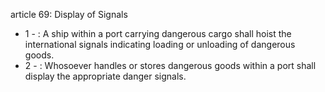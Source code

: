 article 69: Display of Signals

<ul>
			<li>1 - : A ship within a port carrying dangerous cargo shall hoist the international signals indicating loading or unloading of dangerous goods.<ul>
			</ul></li>			<li>2 - : Whosoever handles or stores dangerous goods within a port shall display the appropriate danger signals.<ul>
			</ul></li></ul>